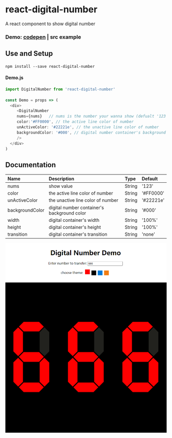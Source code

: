 # react-digital-number
A react component to show digital number

### Demo: [codepen](https://codepen.io/fredxingxing/pen/BajQLxx) | src example

## Use and Setup

`npm install --save react-digital-number`

#### Demo.js

```js
import DigitalNumber from 'react-digital-number'

const Demo = props => (
  <div>
     <DigitalNumber 
     nums={nums}   // nums is the number your wanna show (defualt '123'
     color:'#FF0000', // the active line color of number
     unActiveColor: '#22221e', // the unactive line color of number
     backgroundColor: '#000', // digital number container's background color
     />
  </div>
)
```
## Documentation

| Name           | Description                                              | Type     | Default         |
| :------------- | :------------------------------------------------------- | :------- | :-------------- |
| nums           | show value                                               | String   | '123'           |              
| color          | the active line color of number                          | String   | '#FF0000'       |
| unActiveColor  | the unactive line color of number                        | String   | '#22221e'       |
| backgroundColor| digital number container's background color              | String   | '#000'          |
| width          | digital container's width                                | String   | '100%'          |
| height         | digital container's height                               | String   | '100%'          |
| transition     | digital container's transition                           | String   | 'none'          |


![Image text](https://raw.githubusercontent.com/Fredxingxing/react-digital-number/master/images/demo.png)
